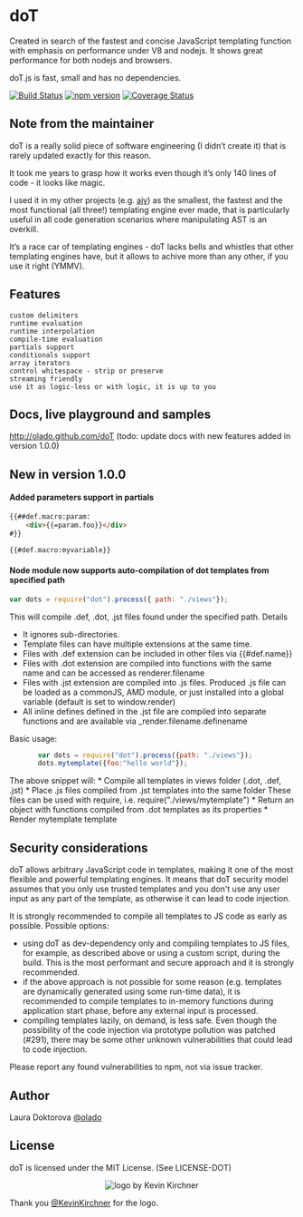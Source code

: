 # doT

Created in search of the fastest and concise JavaScript templating function with emphasis on performance under V8 and nodejs. It shows great performance for both nodejs and browsers.

doT.js is fast, small and has no dependencies.

[![Build Status](https://travis-ci.org/olado/doT.svg?branch=master)](https://travis-ci.org/olado/doT)
[![npm version](https://badge.fury.io/js/dot.svg)](https://www.npmjs.com/package/dot)
[![Coverage Status](http://coveralls.io/repos/github/olado/doT/badge.svg?branch=master)](https://coveralls.io/github/olado/doT?branch=master)


## Note from the maintainer

doT is a really solid piece of software engineering (I didn’t create it) that is rarely updated exactly for this reason.

It took me years to grasp how it works even though it’s only 140 lines of code - it looks like magic.

I used it in my other projects (e.g. [ajv](https://github.com/epoberezkin/ajv)) as the smallest, the fastest and the most functional (all three!) templating engine ever made, that is particularly useful in all code generation scenarios where manipulating AST is an overkill.

It’s a race car of templating engines - doT lacks bells and whistles that other templating engines have, but it allows to achive more than any other, if you use it right (YMMV).


## Features
    custom delimiters
    runtime evaluation
    runtime interpolation
    compile-time evaluation
    partials support
    conditionals support
    array iterators
    control whitespace - strip or preserve
    streaming friendly
    use it as logic-less or with logic, it is up to you

## Docs, live playground and samples

http://olado.github.com/doT (todo: update docs with new features added in version 1.0.0)

## New in version 1.0.0

#### Added parameters support in partials

```html
{{##def.macro:param:
	<div>{{=param.foo}}</div>
#}}

{{#def.macro:myvariable}}
```

#### Node module now supports auto-compilation of dot templates from specified path

```js
var dots = require("dot").process({ path: "./views"});
```

This will compile .def, .dot, .jst files found under the specified path.
Details
   * It ignores sub-directories.
   * Template files can have multiple extensions at the same time.
   * Files with .def extension can be included in other files via {{#def.name}}
   * Files with .dot extension are compiled into functions with the same name and
   can be accessed as renderer.filename
   * Files with .jst extension are compiled into .js files. Produced .js file can be
   loaded as a commonJS, AMD module, or just installed into a global variable (default is set to window.render)
   * All inline defines defined in the .jst file are
   compiled into separate functions and are available via _render.filename.definename
 
   Basic usage:
 ```js
        var dots = require("dot").process({path: "./views"});
        dots.mytemplate({foo:"hello world"});
 ```
   The above snippet will:
	* Compile all templates in views folder (.dot, .def, .jst)
  	* Place .js files compiled from .jst templates into the same folder
     	   These files can be used with require, i.e. require("./views/mytemplate")
  	* Return an object with functions compiled from .dot templates as its properties
  	* Render mytemplate template
 
## Security considerations

doT allows arbitrary JavaScript code in templates, making it one of the most flexible and powerful templating engines. It means that doT security model assumes that you only use trusted templates and you don't use any  user input as any part of the template, as otherwise it can lead to code injection.

It is strongly recommended to compile all templates to JS code as early as possible. Possible options:

- using doT as dev-dependency only and compiling templates to JS files, for example, as described above or using a custom script, during the build. This is the most performant and secure approach and it is strongly recommended.
- if the above approach is not possible for some reason (e.g. templates are dynamically generated using some run-time data), it is recommended to compile templates to in-memory functions during application start phase, before any external input is processed.
- compiling templates lazily, on demand, is less safe. Even though the possibility of the code injection via prototype pollution was patched (#291), there may be some other unknown vulnerabilities that could lead to code injection.

Please report any found vulnerabilities to npm, not via issue tracker.

## Author
Laura Doktorova [@olado](http://twitter.com/olado)

## License
doT is licensed under the MIT License. (See LICENSE-DOT)

<p align="center">
  <img src="http://olado.github.io/doT/doT-js-100@2x.png" alt="logo by Kevin Kirchner"/>
</p>

Thank you [@KevinKirchner](https://twitter.com/kevinkirchner) for the logo.
